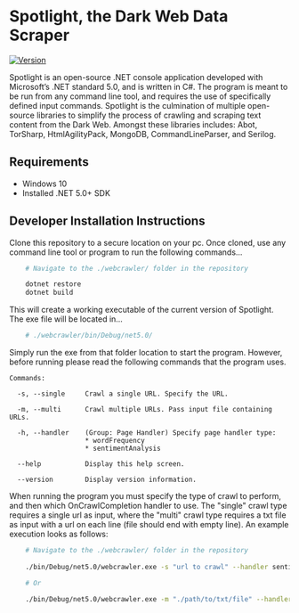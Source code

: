 # Spotlight, the Dark Web Data Scraper

[![Version](https://badge.fury.io/gh/tterb%2FHyde.svg)](https://badge.fury.io/gh/tterb%2FHyde)

<!-- <img alt="C#" src="https://img.shields.io/badge/c%23%20-%23239120.svg?&style=for-the-badge&logo=c-sharp&logoColor=white"/> -->

<!-- <br></br> -->

Spotlight is an open-source .NET console application developed with Microsoft’s .NET standard 5.0, and is written in C#. The program is meant to be run from any command line tool, and requires the use of specifically defined input commands. Spotlight is the culmination of multiple open-source libraries to simplify the process of crawling and scraping text content from the Dark Web. Amongst these libraries includes: Abot, TorSharp, HtmlAgilityPack, MongoDB, CommandLineParser, and Serilog.

## Requirements

* Windows 10
* Installed .NET 5.0+ SDK

## Developer Installation Instructions

Clone this repository to a secure location on your pc. Once cloned, use any command line tool or program to run the following commands...

```sh
    # Navigate to the ./webcrawler/ folder in the repository

    dotnet restore
    dotnet build
```

This will create a working executable of the current version of Spotlight. The exe file will be located in...

```sh
    # ./webcrawler/bin/Debug/net5.0/
```

Simply run the exe from that folder location to start the program. However, before running please read the following commands that the program uses.

```
Commands:

  -s, --single     Crawl a single URL. Specify the URL.

  -m, --multi      Crawl multiple URLs. Pass input file containing URLs.

  -h, --handler    (Group: Page Handler) Specify page handler type:     
                   * wordFrequency
                   * sentimentAnalysis

  --help           Display this help screen.

  --version        Display version information.

```

When running the program you must specify the type of crawl to perform, and then which OnCrawlCompletion handler to use. The "single" crawl type requires a single url as input, where the "multi" crawl type requires a txt file as input with a url on each line (file should end with empty line). An example execution looks as follows:

```sh
    # Navigate to the ./webcrawler/ folder in the repository
    
    ./bin/Debug/net5.0/webcrawler.exe -s "url to crawl" --handler sentimentAnalysis

    # Or

    ./bin/Debug/net5.0/webcrawler.exe -m "./path/to/txt/file" --handler sentimentAnalysis
```
